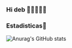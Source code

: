 ### Hi deb 👋😶‍🌫️🤔🫡

<!--
**zAlvaro199x/zAlvaro199x** is a ✨ _special_ ✨ repository because its `README.md` (this file) appears on your GitHub profile.

Here are some ideas to get you started:

- 🔭 I’m currently working on ...
- 🌱 I’m currently learning ...
- 👯 I’m looking to collaborate on ...
- 🤔 I’m looking for help with ...
- 💬 Ask me about ...
- 📫 How to reach me: ...
- 😄 Pronouns: ...
- ⚡ Fun fact: ...
-->

### Estadisticas🥱

![Anurag's GitHub stats](https://github-readme-stats.vercel.app/api?username=zAlvaro199x&show_icons=true&theme=blue)
